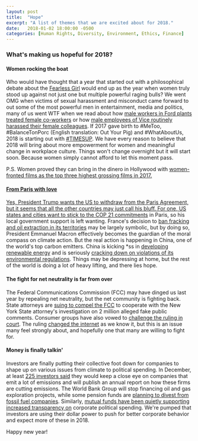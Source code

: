 ```yaml
---
layout: post
title:  "Hope"
excerpt: "A list of themes that we are excited about for 2018."
date:   2018-01-02 18:00:00 -0500
categories: [Human Rights, Diversity, Environment, Ethics, Finance]
---
```


### What's making us hopeful for 2018?

#### **Women rocking the boat**

Who would have thought that a year that started out with a philosophical debate about the <a href="https://en.wikipedia.org/wiki/Fearless_Girl" target="_blank">Fearless Girl</a> would end up as the year when women truly stood up against not just one but multiple powerful raging bulls? We went OMG when victims of sexual harassment and misconduct came forward to out some of the most powerful men in entertainment, media and politics, many of us went WTF when we read about how <a href="http://www.sustainabilitymatters.info/csr/diversity/ethics/2017/12/22/ford-apple.html" target="_blank">male workers in Ford plants treated female co-workers</a> or how <a href="https://www.nytimes.com/2017/12/23/business/media/vice-sexual-harassment.html?_r=0" target="_blank">male employees of Vice routinely harassed their female colleagues</a>. If 2017 gave birth to #MeToo, #BalanceTonPorc (English translation: Out Your Pig) and #WhatAboutUs, 2018 is starting out with <a href="https://www.timesupnow.com/" target="_blank">#TIMESUP</a>. We have every reason to believe that 2018 will bring about more empowerment for women and meaningful change in workplace culture. Things won't change overnight but it will start soon. Because women simply cannot afford to let this moment pass.

P.S. Women proved they can bring in the dinero in Hollywood with <a href="https://www.theguardian.com/film/2018/jan/01/women-fronted-films-top-three-highest-grossing-2017" target="_blank">women-fronted films as the top three highest grossing films in 2017.

#### **From Paris with love**

Yes, President Trump wants the US to withdraw from the Paris Agreement, but it seems that all the other countries may just call his bluff. For one, <a href="http://www.sustainabilitymatters.info/environment/2017/12/08/mayor-agreement.html" target="_blank">US states and cities want to stick to the COP 21 commitments</a> in Paris, so his local government support is left wanting. France's decision to <a href="https://www.theguardian.com/environment/2017/dec/20/france-bans-fracking-and-oil-extraction-in-all-of-its-territories" target="_blank"> ban fracking and oil extraction in its territories</a> may be largely symbolic, but by doing so, President Emmanuel Macron effectively becomes the guardian of the moral compass on climate action. But the real action is happening in China, one of the world's top carbon emitters. China is kicking *ss in <a href="http://money.cnn.com/2017/07/18/technology/china-us-clean-energy-solar-farm/index.html" target="_blank">developing renewable energy</a> and is seriously <a href="http://www.sustainabilitymatters.info/diversity/environment/2017/12/06/women-fines.html" target="_blank">cracking down on violations of its environmental regulations</a>. Things may be depressing at home, but the rest of the world is doing a lot of heavy lifting, and there lies hope.


#### **The fight for net neutrality is far from over**

The Federal Communications Commission (FCC) may have dinged us last year by repealing net neutrality, but the net community is fighting back. State attorneys are <a href="http://fortune.com/2017/12/14/net-neutrality-fcc-lawsuit-ajit-pai/" target="_blank">suing to compel the FCC</a> to cooperate with the New York State attorney's investigation on 2 million alleged fake public comments. Consumer groups have also vowed to <a href="https://www.washingtonpost.com/news/the-switch/wp/2017/12/19/the-net-neutrality-lawsuits-are-coming-heres-what-theyre-likely-to-say/?utm_term=.4d07603eb1d8" target="_blank">challenge the ruling in court</a>. The ruling <a href="http://www.sustainabilitymatters.info/ethics/csr/privacy/2017/11/21/throttled.html" target="_blank">changed the internet</a> as we know it, but this is an issue many feel strongly about, and hopefully one that many are willing to fight for.

#### **Money is finally talkin'**

Investors are finally putting their collective foot down for companies to shape up on various issues from climate to political spending. In December, at least <a href="http://www.sustainabilitymatters.info/ethics/environment/human%20rights/2017/12/13/net-neutrality.html" target="_blank">225 investors said</a> they would keep a close eye on companies that emit a lot of emissions and will publish an annual report on how these firms are cutting emissions. The World Bank Group will stop financing oil and gas exploration projects, while some pension funds are <a href="http://www.sustainabilitymatters.info/environment/2017/11/17/pipeline.html" target="_blank">planning to divest from fossil fuel companies</a>. Similarly, <a href="http://www.sustainabilitymatters.info/environment/ethics/2017/11/29/fake-blogs.html" target="_blank">mutual funds have been quietly supporting increased transparency on</a> corporate political spending. We're pumped that investors are using their dollar power to push for better corporate behavior and expect more of these in 2018.

Happy new year!
